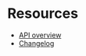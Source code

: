 # Resources
- [API overview](https://developers.klaviyo.com/en/reference/api_overview)
- [Changelog](https://developers.klaviyo.com/en/docs/changelog)

